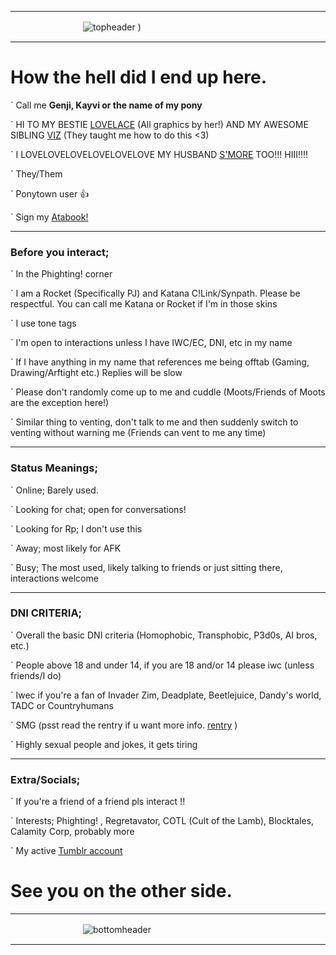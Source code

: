 ___
ㅤㅤㅤㅤㅤㅤㅤㅤㅤ![topheader](https://pasteboard.co/kOEbFcYrDHRa.png)
)
___
# How the hell did I end up here.


` Call me **Genji, Kayvi or the name of my pony**

` HI TO MY BESTIE [LOVELACE](https://github.com/ONE-TIMES-ONE) (All graphics by her!) AND MY AWESOME SIBLING [VIZ](https://github.com/Vizerp) (They taught me how to do this <3)

` I LOVELOVELOVELOVELOVELOVE MY HUSBAND [S'MORE](https://summerxlogical.carrd.co/) TOO!!! HIII!!!!

` They/Them

` Ponytown user 👍

` Sign my [Atabook!](https://genjisgarden.atabook.org/)

___

### Before you interact;

` In the Phighting! corner

` I am a Rocket (Specifically PJ) and Katana C!Link/Synpath. Please be respectful. You can call me Katana or Rocket if I'm in those skins

` I use tone tags

` I'm open to interactions unless I have IWC/EC, DNI, etc in my name

` If I have anything in my name that references me being offtab (Gaming, Drawing/Arftight etc.) Replies will be slow

` Please don't randomly come up to me and cuddle (Moots/Friends of Moots are the exception here!)

` Similar thing to venting, don't talk to me and then suddenly switch to venting without warning me (Friends can vent to me any time)

___

### Status Meanings;

` Online; Barely used.

` Looking for chat; open for conversations!

` Looking for Rp; I don't use this

` Away; most likely for AFK

` Busy; The most used, likely talking to friends or just sitting there, interactions welcome

___

### DNI CRITERIA;

` Overall the basic DNI criteria (Homophobic, Transphobic, P3d0s, AI bros, etc.)

` People above 18 and under 14, if you are 18 and/or 14 please iwc (unless friends/I do)

` Iwec if you're a fan of Invader Zim, Deadplate, Beetlejuice, Dandy's world, TADC or Countryhumans

` SMG (psst read the rentry if u want more info. [rentry](rentry.co/smg-callout) )

` Highly sexual people and jokes, it gets tiring

___

### Extra/Socials;

` If you're a friend of a friend pls interact !!

` Interests; Phighting! , Regretavator, COTL (Cult of the Lamb), Blocktales, Calamity Corp, probably more

` My active [Tumblr account](https://www.tumblr.com/blog/hyp-fixator)


# See you on the other side.
___
ㅤㅤㅤㅤㅤㅤㅤㅤㅤ![bottomheader](https://media.discordapp.net/attachments/1264351072991055942/1291521553065840740/image.png?ex=670af2ad&is=6709a12d&hm=4c2489a9d0ba7eabf49a9d09151c6f8483bc310d8da65d019f8eaa38dc55e72a&=&format=webp&quality=lossless&width=1375&height=3500)
___
